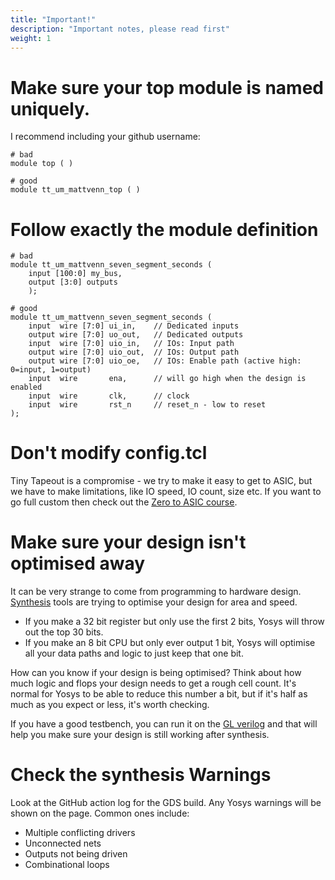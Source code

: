 ```yaml
---
title: "Important!"
description: "Important notes, please read first"
weight: 1
---
```


# Make sure your top module is named uniquely.

I recommend including your github username:

    # bad
    module top ( )

    # good
    module tt_um_mattvenn_top ( )

# Follow exactly the module definition

    # bad
    module tt_um_mattvenn_seven_segment_seconds (
        input [100:0] my_bus,
        output [3:0] outputs
        );

    # good
    module tt_um_mattvenn_seven_segment_seconds (
        input  wire [7:0] ui_in,    // Dedicated inputs
        output wire [7:0] uo_out,   // Dedicated outputs
        input  wire [7:0] uio_in,   // IOs: Input path
        output wire [7:0] uio_out,  // IOs: Output path
        output wire [7:0] uio_oe,   // IOs: Enable path (active high: 0=input, 1=output)
        input  wire       ena,      // will go high when the design is enabled
        input  wire       clk,      // clock
        input  wire       rst_n     // reset_n - low to reset
    );

# Don't modify config.tcl

Tiny Tapeout is a compromise - we try to make it easy to get to ASIC, but we have to make limitations, like
IO speed, IO count, size etc. If you want to go full custom then check out the [Zero to ASIC course](https://zerotoasiccourse.com).

# Make sure your design isn't optimised away

It can be very strange to come from programming to hardware design. 
[Synthesis](https://www.zerotoasiccourse.com/terminology/synthesis/) tools are trying to optimise your design for area and speed.

* If you make a 32 bit register but only use the first 2 bits, Yosys will throw out the top 30 bits.
* If you make an 8 bit CPU but only ever output 1 bit, Yosys will optimise all your data paths and logic to just keep that one bit.

How can you know if your design is being optimised? Think about how much logic and flops your design needs to get a rough cell count. It's normal for Yosys to be able to reduce this number a bit, but if it's half as much as you expect or less, it's worth checking.

If you have a good testbench, you can run it on the [GL verilog](/hdl/fpga_vs_asic/#testing) and that will help you make sure your design is still working after synthesis.

# Check the synthesis Warnings

Look at the GitHub action log for the GDS build. Any Yosys warnings will be shown on the page. Common ones include:

* Multiple conflicting drivers
* Unconnected nets
* Outputs not being driven
* Combinational loops
